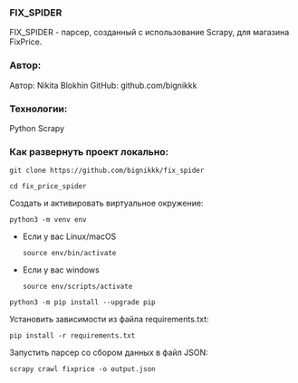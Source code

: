 ### FIX_SPIDER

FIX_SPIDER - парсер, созданный с использование Scrapy, для магазина FixPrice.


### Автор:
Автор: Nikita Blokhin
GitHub: github.com/bignikkk

### Технологии:

Python
Scrapy

### Как развернуть проект локально:

```
git clone https://github.com/bignikkk/fix_spider
```

```
cd fix_price_spider
```

Cоздать и активировать виртуальное окружение:

```
python3 -m venv env
```

* Если у вас Linux/macOS

    ```
    source env/bin/activate
    ```

* Если у вас windows

    ```
    source env/scripts/activate
    ```

```
python3 -m pip install --upgrade pip
```

Установить зависимости из файла requirements.txt:

```
pip install -r requirements.txt
```

Запустить парсер со сбором данных в файл JSON:

```
scrapy crawl fixprice -o output.json